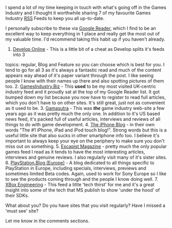 
I spend a lot of my time keeping in touch with what's going off in the
Games Industry and I thought it worthwhile sharing 7 of my favourite
Games Industry [RSS](http://blog.gamefreelancing.com/p/what-is-rss.html) Feeds to keep you all up-to-date.

I personally subscribe to these via [Google
Reader](http://www.google.com/reader), which I find to be an excellent way to keep everything in 1 place and really get the most out of my valuable time. I'd recommend taking this habit up if you haven't
already.

1.  [Develop
    Online](http://www.develop-online.net/ "Develop Magazine Online") -
    This is a little bit of a cheat as Develop splits it's feeds into 3

topics: regular, Blog and Feature so you can choose which is best
for you. I tend to go for all 3 as it's always a fantastic read and
much of the content appears way ahead of it's paper variant through
the post. I like seeing people I know with their names up there and
also spotting pictures of them too. 2. [GamesIndustry.Biz](http://www.gamesindustry.biz/ "GI") - This
**used** to be my most visited UK-centric industry feed and it
proudly sat at the top of my Google Reader list. It got bumped down
my list because you now have to register to read full articles,
which you don't have to on other sites. It's still great, just not
as convenient as it used to be. 3. [Gamasutra](http://www.gamasutra.com/ "Gamasutra - The Art & Business of Computer Games") -
This was **_the <span style="font-weight: normal;"><span
    style="font-style: normal;">game industry web-site a few years ago
as it was pretty much the only one. In addition to it's US based
news feed, it's packed full of useful articles, interviews and
reviews of all things to do with game development.</span></span>_** 4. **_<span style="font-weight: normal;"><span
    style="font-style: normal;">[The iPhone
Blog](http://www.tipb.com/ "The iPhone Blog") - in their own words
"The \#1 iPhone, iPad and iPod touch blog!". Strong words but this
is a useful little site that also sucks in other smartphone info
too. I believe it's important to always keep your eye on the
periphery to make sure you don't miss out on
something.</span></span>_** 5. **_<span style="font-weight: normal;"><span
    style="font-style: normal;">[Escapist
Magazine](http://www.escapistmagazine.com/ "Kotaku") - pretty much
the only popular games feed I read as it tends to have the most
interesting articles, interviews and genuine reviews. I also
regularly visit many of it's sister sites.</span></span>_** 6. **_<span style="font-weight: normal;"><span
    style="font-style: normal;">[PlayStation.Blog
(Europe)](http://blog.eu.playstation.com/ "PlayStation.Blog (Europe)") -
A blog dedicated to all things specific to PlayStation in Europe,
including specials, interviews, previews and sometimes limited Beta
codes. Again, used to work for Sony Europe so I like to see the
products coming through and the people I know doing
well.</span></span>_** 7. **_<span style="font-weight: normal;"><span
    style="font-style: normal;">[XBox
Engineering](http://www.xbox.com/en-US/live/engineeringblog/ "PlayStation.Blog (Europe)") -
This feed a little 'tech thirst' for me and it's a great insight
into some of the tech that MS publish to show 'under the hood' of
their SDKs.</span></span>_**

What about you? Do you have sites that you visit regularly? Have I
missed a 'must see' site?

Let me know in the comments sections.
